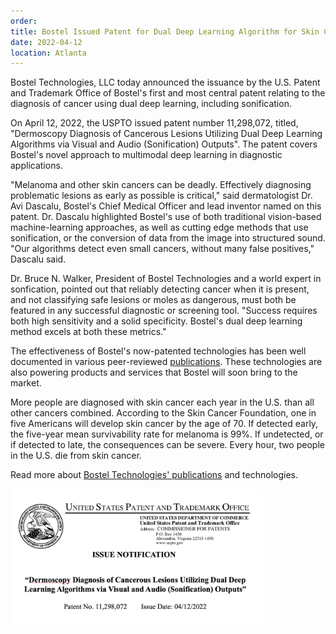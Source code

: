 ```yaml
---
order: 
title: Bostel Issued Patent for Dual Deep Learning Algorithm for Skin Cancer Diagnosis
date: 2022-04-12
location: Atlanta
---
```

Bostel Technologies, LLC today announced the issuance by the U.S. Patent
and Trademark Office of Bostel's first and most central patent relating
to the diagnosis of cancer using dual deep learning, including
sonification.

On April 12, 2022, the USPTO issued patent number 11,298,072, titled,
"Dermoscopy Diagnosis of Cancerous Lesions Utilizing Dual Deep Learning
Algorithms via Visual and Audio (Sonification) Outputs". The patent
covers Bostel's novel approach to multimodal deep learning in diagnostic
applications.

"Melanoma and other skin cancers can be deadly. Effectively diagnosing
problematic lesions as early as possible is critical," said dermatologist Dr. Avi
Dascalu, Bostel's Chief Medical Officer and lead inventor named on this
patent. Dr. Dascalu highlighted Bostel's use of both traditional
vision-based machine-learning approaches, as well as cutting edge
methods that use sonification, or the conversion of data from the image
into structured sound. "Our algorithms detect even small cancers, without many false positives," Dascalu said.

Dr. Bruce N. Walker, President of Bostel Technologies and a world expert
in sonfication, pointed out that reliably detecting cancer when it is
present, and not classifying safe lesions or moles as dangerous, must
both be featured in any successful diagnostic or screening tool.
"Success requires both high sensitivity and a solid specificity.
Bostel's dual deep learning method excels at both these metrics."

The effectiveness of Bostel's now-patented technologies has been well
documented in various peer-reviewed <a
href="/publications">publications</a>. These technologies are also
powering products and services that Bostel will soon bring to the
market.

More people are diagnosed with skin cancer each year in the U.S. than
all other cancers combined.  According to the Skin Cancer Foundation,
one in five Americans will develop skin cancer by the age of 70.  If
detected early, the five-year mean survivability rate for melanoma is
99%.  If undetected, or if detected to late, the consequences can be
severe.  Every hour, two people in the U.S. die from skin cancer.

Read more about <a href="/publications">Bostel Technologies' publications</a> and technologies.

<img src="/assets/mockup-of-issuance.png" WIDTH="80%">
 